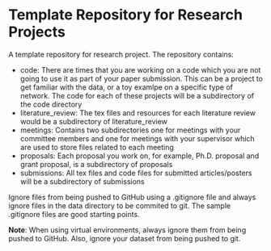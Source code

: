# Template Repository for Research Projects
A template repository for research project. The repository contains:
- code: There are times that you are working on a code which you are not going to use it as part of your paper submission. This can be a project to get familiar with the data, or a toy examlpe on a specific type of network. The code for each of these projects will be a subdirectory of the code directory
- literature_review: The tex files and resources for each literature review would be a subdirectory of literature_review
- meetings: Contains two subdirectories one for meetings with your committee members and one for meetings with your supervisor which are used to store files related to each meeting
- proposals: Each proposal you work on, for example, Ph.D. proposal and grant proposal, is a subdirectory of proposals
- submissions: All tex files and code files for submitted articles/posters will be a subdirectory of submissions

Ignore files from being pushed to GitHub using a .gitignore file and always ignore files in the data directory to be commited to git. The sample .gitignore files are good starting points.

__Note__: When using virtual environments, always ignore them from being pushed to GitHub. Also, ignore your dataset from being pushed to git.